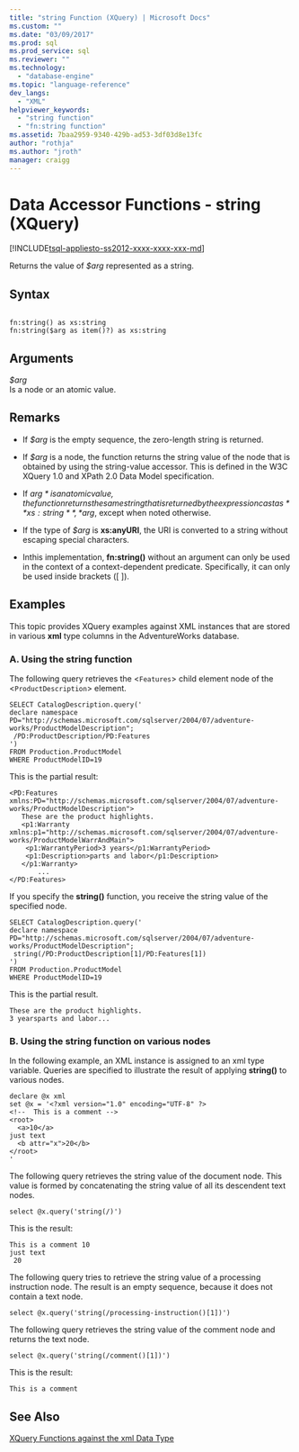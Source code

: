 ```yaml
---
title: "string Function (XQuery) | Microsoft Docs"
ms.custom: ""
ms.date: "03/09/2017"
ms.prod: sql
ms.prod_service: sql
ms.reviewer: ""
ms.technology: 
  - "database-engine"
ms.topic: "language-reference"
dev_langs: 
  - "XML"
helpviewer_keywords: 
  - "string function"
  - "fn:string function"
ms.assetid: 7baa2959-9340-429b-ad53-3df03d8e13fc
author: "rothja"
ms.author: "jroth"
manager: craigg
---
```

# Data Accessor Functions - string (XQuery)
[!INCLUDE[tsql-appliesto-ss2012-xxxx-xxxx-xxx-md](../includes/tsql-appliesto-ss2012-xxxx-xxxx-xxx-md.md)]

  Returns the value of *$arg* represented as a string.  
  
## Syntax  
  
```  
  
fn:string() as xs:string  
fn:string($arg as item()?) as xs:string  
```  
  
## Arguments  
 *$arg*  
 Is a node or an atomic value.  
  
## Remarks  
  
-   If *$arg* is the empty sequence, the zero-length string is returned.  
  
-   If *$arg* is a node, the function returns the string value of the node that is obtained by using the string-value accessor. This is defined in the W3C XQuery 1.0 and XPath 2.0 Data Model specification.  
  
-   If *$arg* is an atomic value, the function returns the same string that is returned by the expression cast as **xs:string**, *$arg*, except when noted otherwise.  
  
-   If the type of *$arg* is **xs:anyURI**, the URI is converted to a string without escaping special characters.  
  
-   Inthis implementation, **fn:string()** without an argument can only be used in the context of a context-dependent predicate. Specifically, it can only be used inside brackets ([ ]).  
  
## Examples  
 This topic provides XQuery examples against XML instances that are stored in various **xml** type columns in the AdventureWorks database.  
  
### A. Using the string function  
 The following query retrieves the <`Features`> child element node of the <`ProductDescription`> element.  
  
```  
SELECT CatalogDescription.query('  
declare namespace PD="http://schemas.microsoft.com/sqlserver/2004/07/adventure-works/ProductModelDescription";  
 /PD:ProductDescription/PD:Features  
')  
FROM Production.ProductModel  
WHERE ProductModelID=19  
```  
  
 This is the partial result:  
  
```  
<PD:Features xmlns:PD="http://schemas.microsoft.com/sqlserver/2004/07/adventure-works/ProductModelDescription">  
   These are the product highlights.   
   <p1:Warranty xmlns:p1="http://schemas.microsoft.com/sqlserver/2004/07/adventure-works/ProductModelWarrAndMain">  
    <p1:WarrantyPeriod>3 years</p1:WarrantyPeriod>  
    <p1:Description>parts and labor</p1:Description>  
   </p1:Warranty>  
       ...  
</PD:Features>  
```  
  
 If you specify the **string()** function, you receive the string value of the specified node.  
  
```  
SELECT CatalogDescription.query('  
declare namespace PD="http://schemas.microsoft.com/sqlserver/2004/07/adventure-works/ProductModelDescription";  
 string(/PD:ProductDescription[1]/PD:Features[1])  
')  
FROM Production.ProductModel  
WHERE ProductModelID=19  
```  
  
 This is the partial result.  
  
```  
These are the product highlights.   
3 yearsparts and labor...    
```  
  
### B. Using the string function on various nodes  
 In the following example, an XML instance is assigned to an xml type variable. Queries are specified to illustrate the result of applying **string()** to various nodes.  
  
```  
declare @x xml  
set @x = '<?xml version="1.0" encoding="UTF-8" ?>  
<!--  This is a comment -->  
<root>  
  <a>10</a>  
just text  
  <b attr="x">20</b>  
</root>  
'  
```  
  
 The following query retrieves the string value of the document node. This value is formed by concatenating the string value of all its descendent text nodes.  
  
```  
select @x.query('string(/)')  
```  
  
 This is the result:  
  
```  
This is a comment 10  
just text  
 20  
```  
  
 The following query tries to retrieve the string value of a processing instruction node. The result is an empty sequence, because it does not contain a text node.  
  
```  
select @x.query('string(/processing-instruction()[1])')  
```  
  
 The following query retrieves the string value of the comment node and returns the text node.  
  
```  
select @x.query('string(/comment()[1])')  
```  
  
 This is the result:  
  
```  
This is a comment   
```  
  
## See Also  
 [XQuery Functions against the xml Data Type](../xquery/xquery-functions-against-the-xml-data-type.md)  
  
  
